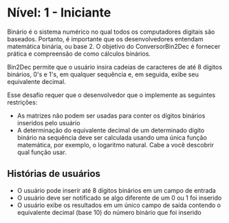 # Nível: 1 - Iniciante

Binário é o sistema numérico no qual todos os computadores digitais são baseados. Portanto, é importante que os desenvolvedores entendam matemática binária, ou base 2. O objetivo do ConversorBin2Dec é fornecer prática e compreensão de como cálculos binários.

Bin2Dec permite que o usuário insira cadeias de caracteres de até 8 dígitos binários, 0's e 1's, em qualquer sequência e, em seguida, exibe seu equivalente decimal.

Esse desafio requer que o desenvolvedor que o implemente as seguintes restrições:

- As matrizes não podem ser usadas para conter os dígitos binários inseridos pelo usuário
- A determinação do equivalente decimal de um determinado dígito binário na sequência deve ser calculada usando uma única função matemática, por exemplo, o logaritmo natural. Cabe a você descobrir qual função usar.

## Histórias de usuários
 - O usuário pode inserir até 8 dígitos binários em um campo de entrada
 - O usuário deve ser notificado se algo diferente de um 0 ou 1 foi inserido
 - O usuário exibe os resultados em um único campo de saída contendo o equivalente decimal (base 10) do número binário que foi inserido